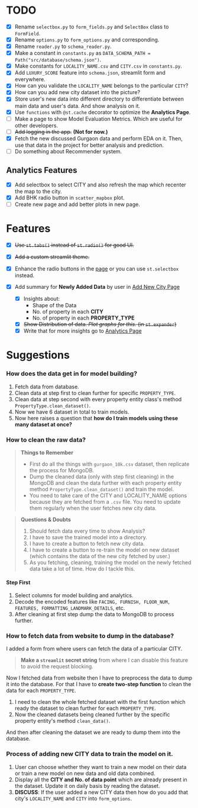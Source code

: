 # TODO

- [x] Rename `selectbox.py` to `form_fields.py` and `SelectBox` class to `FormField`.
- [x] Rename `options.py` to `form_options.py` and corresponding.
- [x] Rename `reader.py` to `schema_reader.py`.
- [x] Make a constant in `constants.py` as `DATA_SCHEMA_PATH = Path("src/database/schema.json")`.
- [x] Make constants for `LOCALITY_NAME.csv` and `CITY.csv` in `constants.py`.
- [x] Add `LUXURY_SCORE` feature into `schema.json`, streamlit form and everywhere.
- [x] How can you validate the `LOCALITY_NAME` belongs to the particular `CITY`?
- [x] How can you add new city dataset into the picture?
- [x] Store user's new data into different directory to differentiate between main data and user's data. And show analysis on it.
- [x] Use `functions` with `@st.cache` decorator to optimize the **Analytics Page**.
- [ ] Make a page to show Model Evaluation Metrics. Which are useful for other developers.
- [ ] ~~Add logging in the app.~~ **(Not for now.)**
- [x] Fetch the new discussed Gurgaon data and perform EDA on it. Then, use that data in the project for better analysis and prediction.
- [ ] Do something about Recommender system.

## Analytics Features

- [x] Add selectbox to select CITY and also refresh the map which recenter the map to the city.
- [x] Add BHK radio button in `scatter_mapbox` plot.
- [ ] Create new page and add better plots in new page.

# Features

- [x] ~~Use `st.tabs()` instead of `st.radio()` for good UI.~~
- [x] ~~Add a custom streamlit theme.~~
- [x] Enhance the radio buttons in the [page](./pages/1_Price_Prediction.py) or you can use `st.selectbox` instead.

- [x] Add summary for **Newly Added Data** by user in [Add New City Page](pages/2_Add_New_City.py)
  - [x] Insights about:
    - Shape of the Data
    - No. of property in each **CITY**
    - No. of property in each **PROPERTY_TYPE**
  - [x] ~~Show Distribution of data. _Plot graphs for this._ (in `st.expander`)~~
  - [x] Write that for more insights go to [Analytics Page](pages/3_Analytics_Page.py)

# Suggestions

### How does the data get in for model building?

1. Fetch data from database.
2. Clean data at step first to clean further for specific `PROPERTY_TYPE`.
3. Clean data at step second with every property entity class's method `PropertyType.clean_dataset()`.
4. Now we have 6 dataset in total to train models.
5. Now here raises a question that **how do I train models using these many dataset at once?**

### How to clean the raw data?

> **Things to Remember**
>
> - First do all the things with `gurgaon_10k.csv` dataset, then replicate the process for MongoDB.
> - Dump the cleaned data (only with step first cleaning) in the MongoDB and clean the data further with each property entity method `PropertyType.clean_dataset()` and train the model.
> - You need to take care of the CITY and LOCALITY_NAME options because they are fetched from a `.csv` file. You need to update them regularly when the user fetches new city data.

> **Questions & Doubts**
>
> 1. Should fetch data every time to show Analysis?
> 2. I have to save the trained model into a directory.
> 3. I have to create a button to fetch new city data.
> 4. I have to create a button to re-train the model on new dataset (which contains the data of the new city fetched by user.)
> 5. As you fetching, cleaning, training the model on the newly fetched data take a lot of time. How do I tackle this.

#### Step First

1. Select columns for model building and analytics.
2. Decode the encoded features like `FACING, FURNISH, FLOOR_NUM, FEATURES, FORMATTING_LANDMARK_DETAILS`, etc.
3. After cleaning at first step dump the data to MongoDB to process further.

### How to fetch data from website to dump in the database?

I added a form from where users can fetch the data of a particular CITY.

> **Make a `streamlit` secret string** from where I can disable this feature to avoid the request blocking.

Now I fetched data from website then I have to preprocess the data to dump it into the database. For that I have to **create two-step function** to clean the data for each `PROPERTY_TYPE`.

1. I need to clean the whole fetched dataset with the first function which ready the dataset to clean further for each `PROPERTY_TYPE`.
2. Now the cleaned datasets being cleaned further by the specific property entity's method `clean_data()`.

And then after cleaning the dataset we are ready to dump them into the database.

### Process of adding new CITY data to train the model on it.

1. User can choose whether they want to train a new model on their data or train a new model on new data and old data combined.
2. Display all the **CITY and No. of data point** which are already present in the dataset. Update it on daily basis by reading the dataset.
3. **DISCUSS**: If the user added a new CITY data then how do you add that city's `LOCALITY_NAME` and `CITY` into `form_options`.
